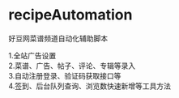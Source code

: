 # recipeAutomation
好豆网菜谱频道自动化辅助脚本

1.全站广告设置<br>
2.菜谱、广告、帖子、评论、专辑等录入<br>
3.自动注册登录、验证码获取接口等<br>
4.签到、后台队列查询、浏览数快速新增等工具方法<br>
